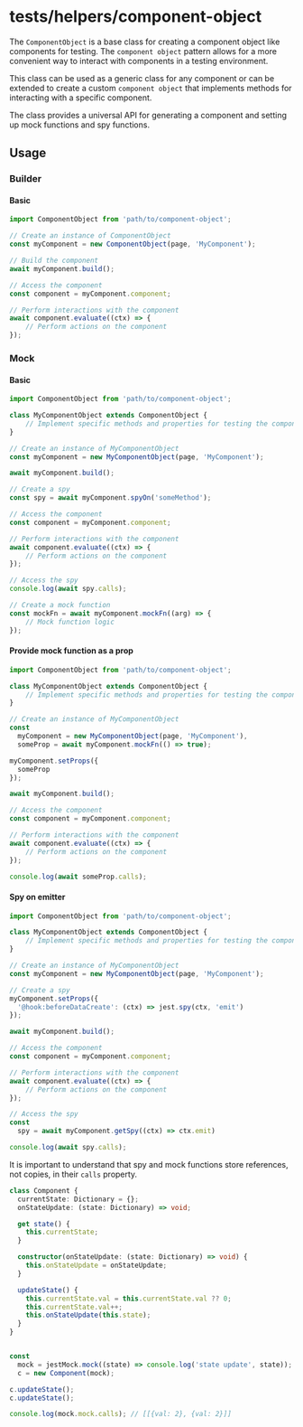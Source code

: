 # tests/helpers/component-object

The `ComponentObject` is a base class for creating a component object like components for testing. The `component object` pattern allows for a more convenient way to interact with components in a testing environment.

This class can be used as a generic class for any component or can be extended to create a custom `component object` that implements methods for interacting with a specific component.

The class provides a universal API for generating a component and setting up mock functions and spy functions.

## Usage

### Builder

#### Basic

```typescript
import ComponentObject from 'path/to/component-object';

// Create an instance of ComponentObject
const myComponent = new ComponentObject(page, 'MyComponent');

// Build the component
await myComponent.build();

// Access the component
const component = myComponent.component;

// Perform interactions with the component
await component.evaluate((ctx) => {
    // Perform actions on the component
});
```

### Mock

#### Basic

```typescript
import ComponentObject from 'path/to/component-object';

class MyComponentObject extends ComponentObject {
    // Implement specific methods and properties for testing the component in a mock environment
}

// Create an instance of MyComponentObject
const myComponent = new MyComponentObject(page, 'MyComponent');

await myComponent.build();

// Create a spy
const spy = await myComponent.spyOn('someMethod');

// Access the component
const component = myComponent.component;

// Perform interactions with the component
await component.evaluate((ctx) => {
    // Perform actions on the component
});

// Access the spy
console.log(await spy.calls);

// Create a mock function
const mockFn = await myComponent.mockFn((arg) => {
    // Mock function logic
});
```

#### Provide mock function as a prop

```typescript
import ComponentObject from 'path/to/component-object';

class MyComponentObject extends ComponentObject {
    // Implement specific methods and properties for testing the component in a mock environment
}

// Create an instance of MyComponentObject
const
  myComponent = new MyComponentObject(page, 'MyComponent'),
  someProp = await myComponent.mockFn(() => true);

myComponent.setProps({
  someProp
});

await myComponent.build();

// Access the component
const component = myComponent.component;

// Perform interactions with the component
await component.evaluate((ctx) => {
    // Perform actions on the component
});

console.log(await someProp.calls);
```

#### Spy on emitter

```typescript
import ComponentObject from 'path/to/component-object';

class MyComponentObject extends ComponentObject {
    // Implement specific methods and properties for testing the component in a mock environment
}

// Create an instance of MyComponentObject
const myComponent = new MyComponentObject(page, 'MyComponent');

// Create a spy
myComponent.setProps({
  '@hook:beforeDataCreate': (ctx) => jest.spy(ctx, 'emit')
});

await myComponent.build();

// Access the component
const component = myComponent.component;

// Perform interactions with the component
await component.evaluate((ctx) => {
    // Perform actions on the component
});

// Access the spy
const
  spy = await myComponent.getSpy((ctx) => ctx.emit)

console.log(await spy.calls);
```

It is important to understand that spy and mock functions store references, not copies, in their `calls` property.

```typescript
class Component {
  currentState: Dictionary = {};
  onStateUpdate: (state: Dictionary) => void;

  get state() {
    this.currentState;
  }

  constructor(onStateUpdate: (state: Dictionary) => void) {
    this.onStateUpdate = onStateUpdate;
  }

  updateState() {
    this.currentState.val = this.currentState.val ?? 0;
    this.currentState.val++;
    this.onStateUpdate(this.state);
  }
}


const
  mock = jestMock.mock((state) => console.log('state update', state));
  c = new Component(mock);

c.updateState();
c.updateState();

console.log(mock.mock.calls); // [[{val: 2}, {val: 2}]]
```